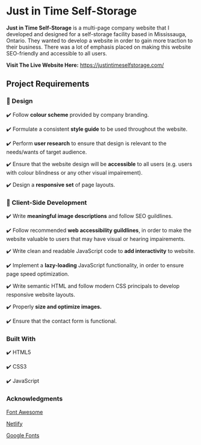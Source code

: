 # Just in Time Self-Storage 

**Just in Time Self-Storage** is a multi-page company website that I developed and designed for a self-storage facility based in Mississauga, Ontario. They wanted to develop a website in order to gain more traction to their business. There was a lot of emphasis placed on making this website SEO-friendly and accessible to all users. 

**Visit The Live Website Here:**  https://justintimeselfstorage.com/

## Project Requirements 

### 🎨 Design

✔️ Follow **colour scheme** provided by company branding. 

✔️ Formulate a consistent **style guide** to be used throughout the website.  

✔️ Perform **user research** to ensure that design is relevant to the needs/wants of target audience. 

✔️ Ensure that the website design will be **accessible** to all users (e.g. users with colour blindness or any other visual impairement). 

✔️ Design a **responsive set** of page layouts. 


### 📱 Client-Side Development 

✔️ Write **meaningful image descriptions** and follow SEO guildlines. 

✔️ Follow recommended **web accessibility guildlines**, in order to make the website valuable to users that may have visual or hearing impairements. 

✔️ Write clean and readable JavaScript code to **add interactivity** to website. 

✔️ Implement a **lazy-loading** JavaScript functionality, in order to ensure page speed optimization.

✔️ Write semantic HTML and follow modern CSS principals to develop responsive website layouts. 

✔️ Properly **size and optimize images.**

✔️ Ensure that the contact form is functional. 

### Built With 

✔️ HTML5 

✔️ CSS3 

✔️ JavaScript 

### Acknowledgments 

[Font Awesome](https://fontawesome.com/)

[Netlify](https://www.netlify.com/)

[Google Fonts](https://fonts.google.com/)
